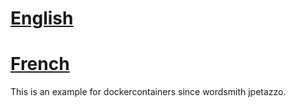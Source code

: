 # [English](README.en.md)

# [French](README.fr.md)

This is an example for dockercontainers since wordsmith jpetazzo.
